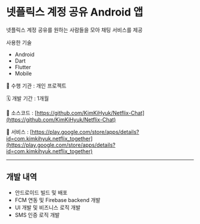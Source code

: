 # 넷플릭스 계정 공유 Android 앱


넷플릭스 계정 공유를 원하는 사람들을 모아 채팅 서비스를 제공


사용한 기술
- Android
- Dart 
- Flutter
- Mobile

🏨 수행 기관 : 개인 프로젝트

🗓️ 개발 기간 : 1개월

💾 소스코드 : [https://github.com/KimKiHyuk/Netflix-Chat](https://github.com/KimKiHyuk/Netflix-Chat)

🛒 서비스 : [https://play.google.com/store/apps/details?id=com.kimkihyuk.netflix_together](https://play.google.com/store/apps/details?id=com.kimkihyuk.netflix_together)

---

## 개발 내역

- 안드로이드 빌드 및 배포
- FCM 연동 및 Firebase backend 개발
- UI 개발 및 비즈니스 로직 개발
- SMS 인증 로직 개발